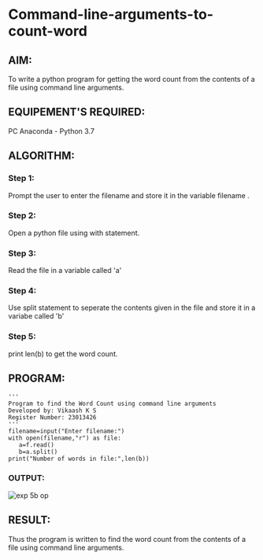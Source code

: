 # Command-line-arguments-to-count-word
## AIM:
To write a python program for getting the word count from the contents of a file using command line arguments.
## EQUIPEMENT'S REQUIRED: 
PC
Anaconda - Python 3.7
## ALGORITHM: 
### Step 1:
Prompt the user to enter the filename and store it in the variable filename .
### Step 2:
Open a python file using with statement.
### Step 3:
Read the file in a variable called 'a'
### Step 4:
Use split statement to seperate the contents given in the file and store it in a variabe called 'b'
### Step 5:
print len(b) to get the word count.
## PROGRAM:
```
'''
Program to find the Word Count using command line arguments
Developed by: Vikaash K S
Register Number: 23013426
'''
filename=input("Enter filename:")
with open(filename,"r") as file:
   a=f.read()
   b=a.split()
print("Number of words in file:",len(b))
```
### OUTPUT:
![exp 5b op](https://github.com/Vikaash19/command-line-arguments-to-count-word/assets/148514589/5b4a3b12-c7e5-45bc-b9e8-e4f2f48b931e)

## RESULT:
Thus the program is written to find the word count from the contents of a file using command line arguments.
